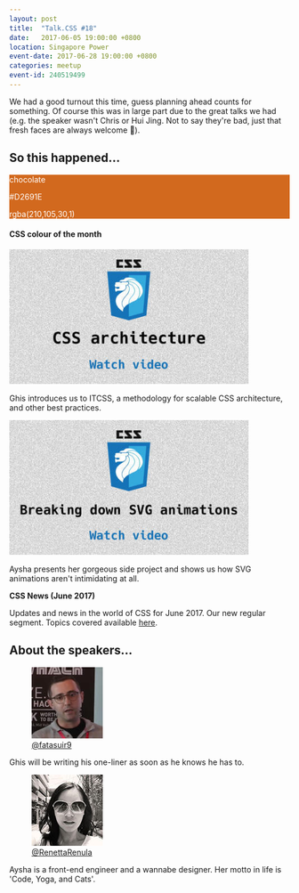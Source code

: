 ```yaml
---
layout: post
title:  "Talk.CSS #18"
date:   2017-06-05 19:00:00 +0800
location: Singapore Power
event-date: 2017-06-28 19:00:00 +0800
categories: meetup
event-id: 240519499
---
```

We had a good turnout this time, guess planning ahead counts for something. Of course this was in large part due to the great talks we had (e.g. the speaker wasn't Chris or Hui Jing. Not to say they're bad, just that fresh faces are always welcome <span class="o-emoji" role="img" tabindex="0" aria-label="hugging face">&#x1F917;</span>).

## So this happened...

<div class="c-colour">
  <div class="c-swatch" style="background-color:#D2691E;color:#fff;">
    <div class="c-swatch__txt">
      <p>chocolate</p>
      <p>#D2691E</p>
      <p>rgba(210,105,30,1)</p>
    </div>
  </div>
<h4>CSS colour of the month</h4>
</div>

<div class="c-videos">
  <div class="c-video">
    <a class="c-video__link" href="https://youtu.be/9yFWxqbJp1o">
      <img class="c-video__img" src="/img/talk-18/s1801.jpg" srcset="/img/talk-18/s1801@2x.jpg 2x" alt="Link to talk on CSS architecture"/>
    </a>
    <p class="c-video__desc">Ghis introduces us to ITCSS, a methodology for scalable CSS architecture, and other best practices.</p>
  </div>

  <div class="c-video">
    <a class="c-video__link" href="https://youtu.be/U2_rwWG9RuI">
      <img class="c-video__img" src="/img/talk-18/s1802.jpg" srcset="/img/talk-18/s1802@2x.jpg 2x" alt="Link to talk on Breaking down SVG animations"/>
    </a>
    <p class="c-video__desc">Aysha presents her gorgeous side project and shows us how SVG animations aren't intimidating at all.</p>
  </div>

  <div class="u-clear">
    <strong>CSS News (June 2017)</strong><br>
    <p>Updates and news in the world of CSS for June 2017. Our new regular segment. Topics covered available <a href="https://github.com/SingaporeCSS/slides/blob/gh-pages/notes/talk-18.md">here</a>.</p>
  </div>
</div>

## About the speakers...

<div class="o-flex c-speakers u-align-start">
  <div class="o-flex3__item c-speaker">
    <figure>
      <img class="c-speaker__img" src="/img/talk-18/ghis.jpg" srcset="/img/talk-18/ghis@2x.jpg 2x" alt="Ghis Bakour"/>
      <figcaption><a class="c-speaker__link" href="https://twitter.com/fatasuir9">@fatasuir9</a></figcaption>
    </figure>
    <p class="c-speaker__intro">Ghis will be writing his one-liner as soon as he knows he has to.</p>
  </div>

  <div class="o-flex3__item c-speaker">
    <figure>
      <img class="c-speaker__img" src="/img/talk-4/ren.jpg" srcset="/img/talk-4/ren@2x.jpg 2x" alt="Ren Aysha"/>
      <figcaption><a class="c-speaker__link" href="https://twitter.com/RenettaRenula">@RenettaRenula</a></figcaption>
    </figure>
    <p class="c-speaker__intro">Aysha is a front-end engineer and a wannabe designer. Her motto in life is 'Code, Yoga, and Cats'.</p>
  </div>
</div>
